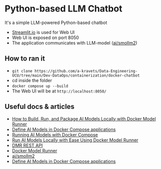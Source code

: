 # Python-based LLM Chatbot

It's a simple LLM-powered Python-based chatbot

* [Streamlit.io](https://streamlit.io/) is used for Web UI
* Web UI is exposed on port 8050
* The application communicates with LLM-model ([ai/smollm2](https://hub.docker.com/r/ai/smollm2))

## How to ran it

* `git clone https://github.com/a-kravets/Data-Engineering-UCU/tree/main/Dev-DataOps/containerization/docker-chatbot`
* cd inside the folder
* `docker compose up --build`
* The Web UI will be at `http://localhost:8050/`

## Useful docs & articles

* [How to Build, Run, and Package AI Models Locally with Docker Model Runner](https://www.docker.com/blog/how-to-build-run-and-package-ai-models-locally-with-docker-model-runner/)
* [Define AI Models in Docker Compose applications](https://docs.docker.com/ai/compose/models-and-compose/)
* [Running AI Models with Docker Compose](https://dev.to/pradumnasaraf/running-ai-models-with-docker-compose-27ng)
* [Run AI Models Locally with Ease Using Docker Model Runner](https://thelearningfellow.medium.com/run-ai-models-locally-with-ease-using-docker-model-runner-b7a3a43a32c8)
* [DMR REST API](https://docs.docker.com/ai/model-runner/api-reference/#request-from-the-host-using-tcp)
* [Docker Model Runner](https://docs.docker.com/ai/model-runner/)
* [ai/smollm2](https://hub.docker.com/r/ai/smollm2)
* [Define AI Models in Docker Compose applications](https://docs.docker.com/ai/compose/models-and-compose/#short-syntax)
